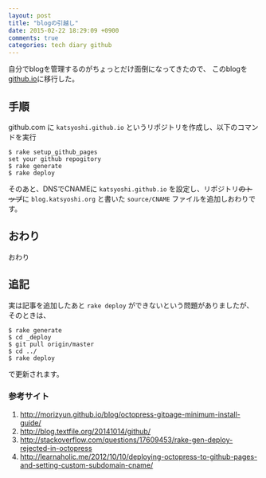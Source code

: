 ```yaml
---
layout: post
title: "blogの引越し"
date: 2015-02-22 18:29:09 +0900
comments: true
categories: tech diary github
---
```


自分でblogを管理するのがちょっとだけ面倒になってきたので、
このblogを[github.io](katsyoshi.github.io)に移行した。

## 手順

github.com に `katsyoshi.github.io` というリポジトリを作成し、以下のコマンドを実行

```
$ rake setup_github_pages
set your github repogitory
$ rake generate
$ rake deploy
```

そのあと、DNSでCNAMEに `katsyoshi.github.io` を設定し、リポジトリ<del>のトップ</del>に `blog.katsyoshi.org` と書いた `source/CNAME` ファイルを追加しおわりです。

## おわり

おわり

## 追記
実は記事を追加したあと `rake deploy` ができないという問題がありましたが、そのときは、

```
$ rake generate
$ cd _deploy
$ git pull origin/master
$ cd ../
$ rake deploy
```

で更新されます。


### 参考サイト

1. http://morizyun.github.io/blog/octopress-gitpage-minimum-install-guide/
1. http://blog.textfile.org/20141014/github/
1. http://stackoverflow.com/questions/17609453/rake-gen-deploy-rejected-in-octopress
1. http://learnaholic.me/2012/10/10/deploying-octopress-to-github-pages-and-setting-custom-subdomain-cname/
